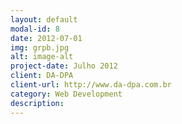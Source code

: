 ```yaml
---
layout: default
modal-id: 8
date: 2012-07-01
img: grpb.jpg
alt: image-alt
project-date: Julho 2012
client: DA-DPA
client-url: http://www.da-dpa.com.br
category: Web Development
description:
---
```

